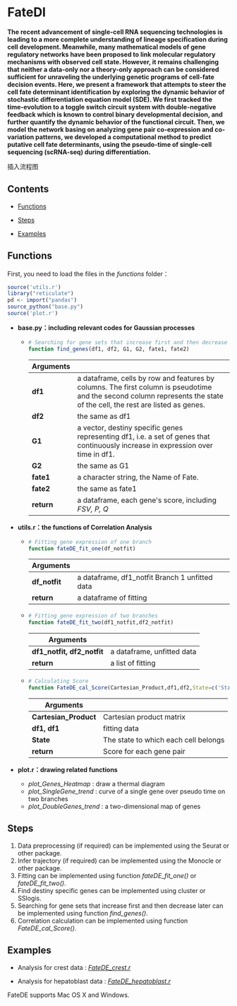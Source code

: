 # FateDI

**The recent advancement of single-cell RNA sequencing technologies is leading to a more complete understanding of lineage specification during cell development. Meanwhile, many mathematical models of gene regulatory networks have been proposed to link molecular regulatory mechanisms with observed cell state. However, it remains challenging that neither a data-only nor a theory-only approach can be considered sufficient for unraveling the underlying genetic programs of cell-fate decision events. Here, we present a framework that attempts to steer the cell fate determinant identification by exploring the dynamic behavior of stochastic differentiation equation model (SDE). We first tracked the time-evolution to a toggle switch circuit system with double-negative feedback which is known to control binary developmental decision, and further quantify the dynamic behavior of the functional circuit. Then, we model the network basing on analyzing gene pair co-expression and co-variation patterns, we developed a computational method to predict putative cell fate determinants, using the pseudo-time of single-cell sequencing (scRNA-seq) during differentiation.** 

插入流程图

## Contents

- [Functions](#Functions)

- [Steps](#Steps)
- [Examples](#Examples)



## Functions

First, you need to load the files in the *functions* folder：

```R
source('utils.r')
library("reticulate")
pd <- import("pandas")
source_python("base.py")
source('plot.r')
```

- **base.py：including relevant codes for Gaussian processes**

  - ```R
    # Searching for gene sets that increase first and then decrease later
    function find_genes(df1, df2, G1, G2, fate1, fate2)
    ```

    | Arguments  |                                                              |
    | ---------- | ------------------------------------------------------------ |
    | **df1**    | a dataframe,  cells by row and features by columns. The first column is pseudotime and the second column represents the state of the cell, the rest are listed as genes. |
    | **df2**    | the same as df1                                              |
    | **G1**     | a vector, destiny specific genes representing df1, i.e. a set of genes that continuously increase in expression over time in df1. |
    | **G2**     | the same as G1                                               |
    | **fate1**  | a character string, the Name of Fate.                        |
    | **fate2**  | the same as fate1                                            |
    | **return** | a dataframe, each gene's score, including *FSV, P, Q*        |

- **utils.r：the functions of Correlation Analysis**

  - ```R
    # Fitting gene expression of one branch 
    function fateDE_fit_one(df_notfit)
    ```

    | Arguments     |                                                |
    | ------------- | ---------------------------------------------- |
    | **df_notfit** | a dataframe, df1_notfit Branch 1 unfitted data |
    | **return**    | a dataframe of fitting                         |

  - ```R
    # Fitting gene expression of two branches
    function fateDE_fit_two(df1_notfit,df2_notfit) 
    ```

    | Arguments                  |                            |
    | -------------------------- | -------------------------- |
    | **df1_notfit, df2_notfit** | a dataframe, unfitted data |
    | **return**                 | a list of fitting          |

  - ```R
    # Calculating Score
    function FateDE_cal_Score(Cartesian_Product,df1,df2,State=c('State 1','State 2','State 3'))
    ```

    | Arguments             |                                      |
    | --------------------- | ------------------------------------ |
    | **Cartesian_Product** | Cartesian product matrix             |
    | **df1, df1**          | fitting data                         |
    | **State**             | The state to which each cell belongs |
    | **return**            | Score for each gene pair             |

- **plot.r：drawing related functions**

  - *plot_Genes_Heatmap* : draw a thermal diagram
  - *plot_SingleGene_trend* : curve of a single gene over pseudo time on two branches
  - *plot_DoubleGenes_trend* : a two-dimensional map of genes

## Steps

1.  Data preprocessing (if required) can be implemented using the Seurat or other package.
2.  Infer trajectory  (if required)  can be implemented using the Monocle or other package.
3.  Fitting can be implemented using function *fateDE_fit_one()* or *fateDE_fit_two()*.
4.  Find destiny specific genes can be implemented using cluster or SSlogis.
5.  Searching for gene sets that increase first and then decrease later can be implemented using function *find_genes()*.
6.  Correlation calculation can be implemented using function *FateDE_cal_Score()*.



## Examples

- Analysis for crest data : *[FateDE_crest.r]()*

- Analysis for hepatoblast data : *[FateDE_hepatoblast.r]()*



FateDE supports Mac OS X and Windows. 